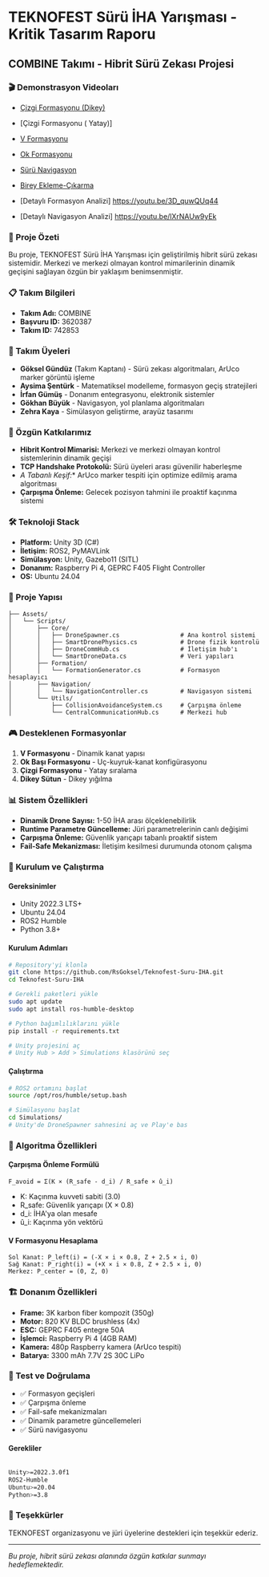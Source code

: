 # TEKNOFEST Sürü İHA Yarışması - Kritik Tasarım Raporu
## COMBINE Takımı - Hibrit Sürü Zekası Projesi

### 🎬 Demonstrasyon Videoları
- [Çizgi Formasyonu (Dikey)](https://youtu.be/HYYeip-Mim8)
- [Çizgi Formasyonu ( Yatay)]
- [V Formasyonu](https://youtu.be/DuO_IYh8ixo)
- [Ok Formasyonu](https://youtu.be/IpQJxfUj--M)
- [Sürü Navigasyon](https://youtu.be/xiAAvgKC9-k)
- [Birey Ekleme-Çıkarma](https://youtu.be/rmu6ozI7tHk)

- [Detaylı Formasyon Analizi] https://youtu.be/3D_quwQUq44
- [Detaylı Navigasyon Analizi] https://youtu.be/lXrNAUw9yEk

### 🚁 Proje Özeti
Bu proje, TEKNOFEST Sürü İHA Yarışması için geliştirilmiş hibrit sürü zekası sistemidir. Merkezi ve merkezi olmayan kontrol mimarilerinin dinamik geçişini sağlayan özgün bir yaklaşım benimsenmiştir.

### 📋 Takım Bilgileri
- **Takım Adı:** COMBINE
- **Başvuru ID:** 3620387
- **Takım ID:** 742853

### 👥 Takım Üyeleri
- **Göksel Gündüz** (Takım Kaptanı) - Sürü zekası algoritmaları, ArUco marker görüntü işleme
- **Aysima Şentürk** - Matematiksel modelleme, formasyon geçiş stratejileri
- **İrfan Gümüş** - Donanım entegrasyonu, elektronik sistemler
- **Gökhan Büyük** - Navigasyon, yol planlama algoritmaları
- **Zehra Kaya** - Simülasyon geliştirme, arayüz tasarımı

### 🎯 Özgün Katkılarımız
- **Hibrit Kontrol Mimarisi:** Merkezi ve merkezi olmayan kontrol sistemlerinin dinamik geçişi
- **TCP Handshake Protokolü:** Sürü üyeleri arası güvenilir haberleşme
- **A* Tabanlı Keşif:** ArUco marker tespiti için optimize edilmiş arama algoritması
- **Çarpışma Önleme:** Gelecek pozisyon tahmini ile proaktif kaçınma sistemi

### 🛠️ Teknoloji Stack
- **Platform:** Unity 3D (C#)
- **İletişim:** ROS2, PyMAVLink
- **Simülasyon:** Unity, Gazebo11 (SITL)
- **Donanım:** Raspberry Pi 4, GEPRC F405 Flight Controller
- **OS:** Ubuntu 24.04

### 📁 Proje Yapısı
```
├── Assets/
│   └── Scripts/
│       ├── Core/
│       │   ├── DroneSpawner.cs                 # Ana kontrol sistemi
│       │   ├── SmartDronePhysics.cs            # Drone fizik kontrolü
│       │   ├── DroneCommHub.cs                 # İletişim hub'ı
│       │   └── SmartDroneData.cs               # Veri yapıları
│       ├── Formation/
│       │   └── FormationGenerator.cs           # Formasyon hesaplayıcı
│       ├── Navigation/
│       │   └── NavigationController.cs         # Navigasyon sistemi 
│       └── Utils/
│           ├── CollisionAvoidanceSystem.cs     # Çarpışma önleme
│           └── CentralCommunicationHub.cs      # Merkezi hub

```

### 🎮 Desteklenen Formasyonlar
1. **V Formasyonu** - Dinamik kanat yapısı
2. **Ok Başı Formasyonu** - Uç-kuyruk-kanat konfigürasyonu
3. **Çizgi Formasyonu** - Yatay sıralama
4. **Dikey Sütun** - Dikey yığılma

### 📊 Sistem Özellikleri
- **Dinamik Drone Sayısı:** 1-50 İHA arası ölçeklenebilirlik
- **Runtime Parametre Güncelleme:** Jüri parametrelerinin canlı değişimi
- **Çarpışma Önleme:** Güvenlik yarıçapı tabanlı proaktif sistem
- **Fail-Safe Mekanizması:** İletişim kesilmesi durumunda otonom çalışma


### 🔧 Kurulum ve Çalıştırma
#### Gereksinimler
- Unity 2022.3 LTS+
- Ubuntu 24.04
- ROS2 Humble
- Python 3.8+

#### Kurulum Adımları
```bash
# Repository'yi klonla
git clone https://github.com/RsGoksel/Teknofest-Suru-IHA.git
cd Teknofest-Suru-IHA

# Gerekli paketleri yükle
sudo apt update
sudo apt install ros-humble-desktop

# Python bağımlılıklarını yükle
pip install -r requirements.txt

# Unity projesini aç
# Unity Hub > Add > Simulations klasörünü seç
```

#### Çalıştırma
```bash
# ROS2 ortamını başlat
source /opt/ros/humble/setup.bash

# Simülasyonu başlat
cd Simulations/
# Unity'de DroneSpawner sahnesini aç ve Play'e bas
```

### 📐 Algoritma Özellikleri

#### Çarpışma Önleme Formülü
```
F_avoid = Σ(K × (R_safe - d_i) / R_safe × û_i)
```
- K: Kaçınma kuvveti sabiti (3.0)
- R_safe: Güvenlik yarıçapı (X × 0.8)
- d_i: İHA'ya olan mesafe
- û_i: Kaçınma yön vektörü

#### V Formasyonu Hesaplama
```
Sol Kanat: P_left(i) = (-X × i × 0.8, Z + 2.5 × i, 0)
Sağ Kanat: P_right(i) = (+X × i × 0.8, Z + 2.5 × i, 0)
Merkez: P_center = (0, Z, 0)
```

### 🏗️ Donanım Özellikleri
- **Frame:** 3K karbon fiber kompozit (350g)
- **Motor:** 820 KV BLDC brushless (4x)
- **ESC:** GEPRC F405 entegre 50A
- **İşlemci:** Raspberry Pi 4 (4GB RAM)
- **Kamera:** 480p Raspberry kamera (ArUco tespiti)
- **Batarya:** 3300 mAh 7.7V 2S 30C LiPo


### 🔬 Test ve Doğrulama
- ✅ Formasyon geçişleri
- ✅ Çarpışma önleme
- ✅ Fail-safe mekanizmaları
- ✅ Dinamik parametre güncellemeleri
- ✅ Sürü navigasyonu

#### Gerekliler
```bash

Unity>=2022.3.0f1
ROS2-Humble
Ubuntu>=20.04
Python>=3.8
```


### 🙏 Teşekkürler
TEKNOFEST organizasyonu ve jüri üyelerine destekleri için teşekkür ederiz.

---
*Bu proje, hibrit sürü zekası alanında özgün katkılar sunmayı hedeflemektedir.*
